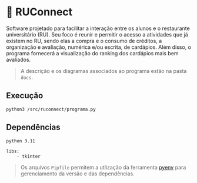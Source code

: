 # :link: RUConnect

Software projetado para facilitar a interação entre os alunos e o restaurante universitário (RU). Seu foco é reunir e permitir o acesso a atividades que já existem no RU, sendo elas a compra e o consumo de créditos, a organização e avaliação, numérica e/ou escrita, de cardápios. Além disso, o programa fornecerá a visualização do ranking dos cardápios mais bem avaliados.

> A descrição e os diagramas associados ao programa estão na pasta `docs`.

## Execução

```
python3 /src/ruconnect/programa.py
```

## Dependências

```
python 3.11

libs:
    - tkinter
```

> Os arquivos `Pipfile` permitem a utlização da ferramenta <a href="https://github.com/pyenv/pyenv">pyenv</a> para gerenciamento da versão e das dependências.